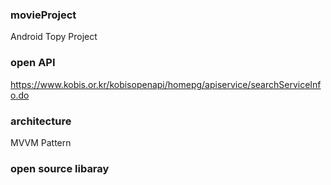 ### movieProject
Android Topy Project

### open API
https://www.kobis.or.kr/kobisopenapi/homepg/apiservice/searchServiceInfo.do

### architecture
MVVM Pattern

### open source libaray
